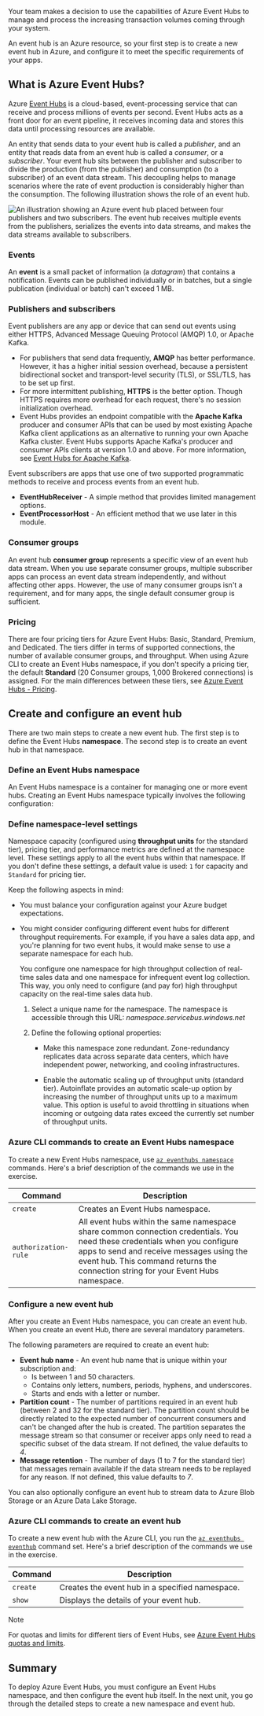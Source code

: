 Your team makes a decision to use the capabilities of Azure Event Hubs to manage and process the increasing transaction volumes coming through your system.

An event hub is an Azure resource, so your first step is to create a new event hub in Azure, and configure it to meet the specific requirements of your apps.

## What is Azure Event Hubs?

Azure [Event Hubs](https://azure.microsoft.com/services/event-hubs/) is a cloud-based, event-processing service that can receive and process millions of events per second. Event Hubs acts as a front door for an event pipeline, it receives incoming data and stores this data until processing resources are available.

An entity that sends data to your event hub is called a *publisher*, and an entity that reads data from an event hub is called a *consumer*, or a *subscriber*. Your event hub sits between the publisher and subscriber to divide the production (from the publisher) and consumption (to a subscriber) of an event data stream. This decoupling helps to manage scenarios where the rate of event production is considerably higher than the consumption. The following illustration shows the role of an event hub.

![An illustration showing an Azure event hub placed between four publishers and two subscribers. The event hub receives multiple events from the publishers, serializes the events into data streams, and makes the data streams available to subscribers.](../media/2-event-hub-overview.png)

### Events

An **event** is a small packet of information (a *datagram*) that contains a notification. Events can be published individually or in batches, but a single publication (individual or batch) can't exceed 1 MB.

### Publishers and subscribers

Event publishers are any app or device that can send out events using either HTTPS, Advanced Message Queuing Protocol (AMQP) 1.0, or Apache Kafka.

- For publishers that send data frequently, **AMQP** has better performance. However, it has a higher initial session overhead, because a persistent bidirectional socket and transport-level security (TLS), or SSL/TLS, has to be set up first.
- For more intermittent publishing, **HTTPS** is the better option. Though HTTPS requires more overhead for each request, there's no session initialization overhead.
- Event Hubs provides an endpoint compatible with the **Apache Kafka** producer and consumer APIs that can be used by most existing Apache Kafka client applications as an alternative to running your own Apache Kafka cluster. Event Hubs supports Apache Kafka's producer and consumer APIs clients at version 1.0 and above. For more information, see [Event Hubs for Apache Kafka](/azure/event-hubs/event-hubs-for-kafka-ecosystem-overview).

Event subscribers are apps that use one of two supported programmatic methods to receive and process events from an event hub.

- **EventHubReceiver** - A simple method that provides limited management options.
- **EventProcessorHost** - An efficient method that we use later in this module.

### Consumer groups

An event hub **consumer group** represents a specific view of an event hub data stream. When you use separate consumer groups, multiple subscriber apps can process an event data stream independently, and without affecting other apps. However, the use of many consumer groups isn't a requirement, and for many apps, the single default consumer group is sufficient.

### Pricing

There are four pricing tiers for Azure Event Hubs: Basic, Standard, Premium, and Dedicated. The tiers differ in terms of supported connections, the number of available consumer groups, and throughput. When using Azure CLI to create an Event Hubs namespace, if you don't specify a pricing tier, the default **Standard** (20 Consumer groups, 1,000 Brokered connections) is assigned. For the main differences between these tiers, see [Azure Event Hubs - Pricing](https://azure.microsoft.com/pricing/details/event-hubs/).

## Create and configure an event hub

There are two main steps to create a new event hub. The first step is to define the Event Hubs **namespace**. The second step is to create an event hub in that namespace.

### Define an Event Hubs namespace

An Event Hubs namespace is a container for managing one or more event hubs. Creating an Event Hubs namespace typically involves the following configuration:

### Define namespace-level settings

Namespace capacity (configured using **throughput units** for the standard tier), pricing tier, and performance metrics are defined at the namespace level. These settings apply to all the event hubs within that namespace. If you don't define these settings, a default value is used: `1` for capacity and `Standard` for pricing tier.

Keep the following aspects in mind:

- You must balance your configuration against your Azure budget expectations.

- You might consider configuring different event hubs for different throughput requirements. For example, if you have a sales data app, and you're planning for two event hubs, it would make sense to use a separate namespace for each hub.  

  You configure one namespace for high throughput collection of real-time sales data and one namespace for infrequent event log collection. This way, you only need to configure (and pay for) high throughput capacity on the real-time sales data hub.

  1. Select a unique name for the namespace. The namespace is accessible through this URL: *_namespace_.servicebus.windows.net*

  1. Define the following optional properties:

     - Make this namespace zone redundant. Zone-redundancy replicates data across separate data centers, which have independent power, networking, and cooling infrastructures.

     - Enable the automatic scaling up of throughput units (standard tier). Autoinflate provides an automatic scale-up option by increasing the number of throughput units up to a maximum value. This option is useful to avoid throttling in situations when incoming or outgoing data rates exceed the currently set number of throughput units.

### Azure CLI commands to create an Event Hubs namespace

To create a new Event Hubs namespace, use [`az eventhubs namespace`](/cli/azure/eventhubs/namespace#az-eventhubs-namespace-create) commands. Here's a brief description of the commands we use in the exercise.

| Command | Description |
|---------|-------------|
| `create` | Creates an Event Hubs namespace. |
| `authorization-rule` | All event hubs within the same namespace share common connection credentials. You need these credentials when you configure apps to send and receive messages using the event hub. This command returns the connection string for your Event Hubs namespace. |

### Configure a new event hub

After you create an Event Hubs namespace, you can create an event hub. When you create an event Hub, there are several mandatory parameters.

The following parameters are required to create an event hub:

- **Event hub name** - An event hub name that is unique within your subscription and:
  - Is between 1 and 50 characters.
  - Contains only letters, numbers, periods, hyphens, and underscores.
  - Starts and ends with a letter or number.
- **Partition count** -  The number of partitions required in an event hub (between 2 and 32 for the standard tier). The partition count should be directly related to the expected number of concurrent consumers and can't be changed after the hub is created. The partition separates the message stream so that consumer or receiver apps only need to read a specific subset of the data stream. If not defined, the value defaults to *4*.
- **Message retention** - The number of days (1 to 7 for the standard tier) that messages remain available if the data stream needs to be replayed for any reason. If not defined, this value defaults to *7*.

You can also optionally configure an event hub to stream data to Azure Blob Storage or an Azure Data Lake Storage.

### Azure CLI commands to create an event hub

To create a new event hub with the Azure CLI, you run the [`az eventhubs eventhub`](/cli/azure/eventhubs/eventhub) command set. Here's a brief description of the commands we use in the exercise.

| Command | Description |
|---------|-------------|
| `create` | Creates the event hub in a specified namespace. |
| `show` | Displays the details of your event hub. |

> [!NOTE]
> For quotas and limits for different tiers of Event Hubs, see [Azure Event Hubs quotas and limits](/azure/event-hubs/event-hubs-quotas).

## Summary

To deploy Azure Event Hubs, you must configure an Event Hubs namespace, and then configure the event hub itself. In the next unit, you go through the detailed steps to create a new namespace and event hub.
